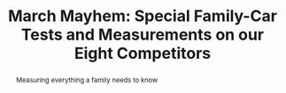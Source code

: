 ---
category: news
title: March Mayhem&#58; Special Family-Car Tests and Measurements on our Eight Competitors
abstract: Measuring everything a family needs to know
publishedDateTime: 2019-03-14T08:00:45Z
sourceUrl: https://www.motortrend.com/news/march-mayhem-special-family-car-tests-and-measurements-on-our-eight-competitors/
type: article

provider:
  name: Motor Trend
  id: V_AA8DRt_global
tags:
  - Autos

images: 
  - url: assets/images/2019/3/March-Mayhem:-Special-Family-Car-Tests-and-Measurements-on-our-Eight-Competitors-1.jpg
    width: 1360
    height: 766
    quality: 89
    title: March Mayhem! Introducing MotorTrend's Ultimate Family Car Challenge
    attribution: 
    focalRegion:
      x1: 583
      x2: 583
      y1: 363
      y2: 363

---